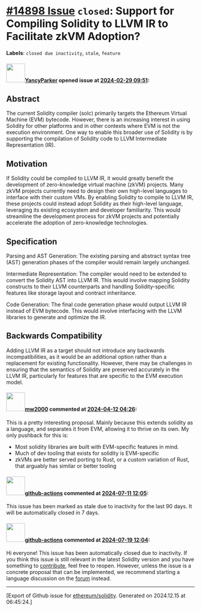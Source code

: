 # [\#14898 Issue](https://github.com/ethereum/solidity/issues/14898) `closed`: Support for Compiling Solidity to LLVM IR to Facilitate zkVM Adoption?
**Labels**: `closed due inactivity`, `stale`, `feature`


#### <img src="https://avatars.githubusercontent.com/u/15030378?v=4" width="50">[YancyParker](https://github.com/YancyParker) opened issue at [2024-02-29 09:51](https://github.com/ethereum/solidity/issues/14898):

## Abstract

The current Solidity compiler (solc) primarily targets the Ethereum Virtual Machine (EVM) bytecode. However, there is an increasing interest in using Solidity for other platforms and in other contexts where EVM is not the execution environment. One way to enable this broader use of Solidity is by supporting the compilation of Solidity code to LLVM Intermediate Representation (IR). 

## Motivation

If Solidity could be compiled to LLVM IR, it would greatly benefit the development of zero-knowledge virtual machine (zkVM) projects. Many zkVM projects currently need to design their own high-level languages to interface with their custom VMs. By enabling Solidity to compile to LLVM IR, these projects could instead adopt Solidity as their high-level language, leveraging its existing ecosystem and developer familiarity. This would streamline the development process for zkVM projects and potentially accelerate the adoption of zero-knowledge technologies.

## Specification

Parsing and AST Generation: The existing parsing and abstract syntax tree (AST) generation phases of the compiler would remain largely unchanged.

Intermediate Representation: The compiler would need to be extended to convert the Solidity AST into LLVM IR. This would involve mapping Solidity constructs to their LLVM counterparts and handling Solidity-specific features like storage layout and contract inheritance.

Code Generation: The final code generation phase would output LLVM IR instead of EVM bytecode. This would involve interfacing with the LLVM libraries to generate and optimize the IR.

## Backwards Compatibility

Adding LLVM IR as a target should not introduce any backwards incompatibilities, as it would be an additional option rather than a replacement for existing functionality. However, there may be challenges in ensuring that the semantics of Solidity are preserved accurately in the LLVM IR, particularly for features that are specific to the EVM execution model.

#### <img src="https://avatars.githubusercontent.com/u/11898068?u=e3c2e14d9518cadc813d1fba8c4b2ee7f09c7f40&v=4" width="50">[mw2000](https://github.com/mw2000) commented at [2024-04-12 04:26](https://github.com/ethereum/solidity/issues/14898#issuecomment-2050950359):

This is a pretty interesting proposal. Mainly because this extends solidity as a language, and separates it from EVM, allowing it to thrive on its own. My only pushback for this is:
- Most solidity libraries are built with EVM-specific features in mind.
- Much of dev tooling that exists for solidity is EVM-specific
- zkVMs are better served porting to Rust, or a custom variation of Rust, that arguably has similar or better tooling

#### <img src="https://avatars.githubusercontent.com/in/15368?v=4" width="50">[github-actions](https://github.com/apps/github-actions) commented at [2024-07-11 12:05](https://github.com/ethereum/solidity/issues/14898#issuecomment-2222756761):

This issue has been marked as stale due to inactivity for the last 90 days.
It will be automatically closed in 7 days.

#### <img src="https://avatars.githubusercontent.com/in/15368?v=4" width="50">[github-actions](https://github.com/apps/github-actions) commented at [2024-07-19 12:04](https://github.com/ethereum/solidity/issues/14898#issuecomment-2238997930):

Hi everyone! This issue has been automatically closed due to inactivity.
If you think this issue is still relevant in the latest Solidity version and you have something to [contribute](https://docs.soliditylang.org/en/latest/contributing.html), feel free to reopen.
However, unless the issue is a concrete proposal that can be implemented, we recommend starting a language discussion on the [forum](https://forum.soliditylang.org) instead.


-------------------------------------------------------------------------------



[Export of Github issue for [ethereum/solidity](https://github.com/ethereum/solidity). Generated on 2024.12.15 at 06:45:24.]

